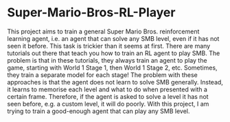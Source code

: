 # Super-Mario-Bros-RL-Player
This project aims to train a general Super Mario Bros. reinforcement learning agent, i.e. an agent that can solve any SMB level, even if it has not seen it before. This task is trickier than it seems at first. There are many tutorials out there that teach you how to train an RL agent to play SMB. The problem is that in these tutorials, they always train an agent to play the game, starting with World 1 Stage 1, then World 1 Stage 2, etc. Sometimes, they train a separate model for each stage! The problem with these approaches is that the agent does not learn to solve SMB generally. Instead, it learns to memorise each level and what to do when presented with a certain frame. Therefore, if the agent is asked to solve a level it has not seen before, e.g. a custom level, it will do poorly. With this project, I am trying to train a good-enough agent that can play any SMB level.

